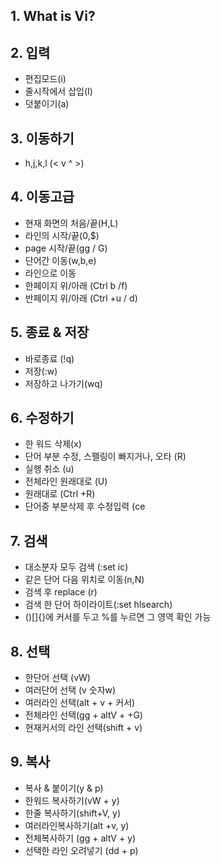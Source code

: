 ## 1. What is Vi?
 

## 2. 입력
- 편집모드(i)
- 줄시작에서 삽입(I)
- 덧붙이기(a) 

## 3. 이동하기
- h,j,k,l (< v ^ >)

## 4. 이동고급
- 현재 화면의 처음/끝(H,L)
- 라인의 시작/끝(0,$)
- page 시작/끝(gg / G)
- 단어간 이동(w,b,e)
- 라인으로 이동
- 한페이지 위/아래 (Ctrl b /f)
- 반페이지 위/아래 (Ctrl +u / d)

## 5. 종료 & 저장
- 바로종료 (!q)
- 저장(:w)
- 저장하고 나가기(wq)


## 6. 수정하기
- 한 워드 삭제(x)
- 단어 부분 수정, 스펠링이 빠지거나, 오타 (R)
- 실행 취소 (u)
- 전체라인 원래대로 (U)
- 원래대로 (Ctrl +R)
- 단어중 부분삭제 후 수정입력 (ce


## 7. 검색 
- 대소분자 모두 검색 (:set ic) 
- 같은 단어 다음 위치로 이동(n,N) 
- 검색 후 replace (r) 
- 검색 한 단어 하이라이트(:set hlsearch) 
- ()[]{}에 커서를 두고 %를 누르면 그 영역 확인 가능  

## 8. 선택
- 한단어 선택 (vW)
- 여러단어 선택 (v 숫자w)
- 여러라인 선택(alt + v + 커서)
- 전체라인 선택(gg + altV + +G)
- 현재커서의 라인 선택(shift + v)


## 9. 복사
- 복사 & 붙이기(y & p)
- 한워드 복사하기(vW + y)
- 한줄 복사하기(shift+V, y)
- 여러라인복사하기(alt +v, y)
- 전체복사하기 (gg + altV + y)
- 선택한 라인 오려넣기 (dd + p)


